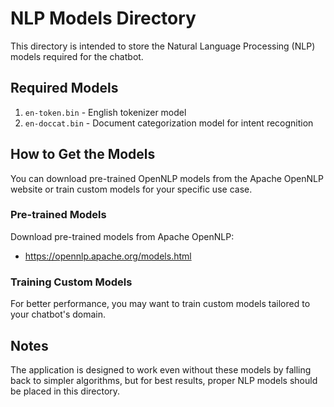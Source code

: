 # NLP Models Directory

This directory is intended to store the Natural Language Processing (NLP) models required for the chatbot.

## Required Models

1. `en-token.bin` - English tokenizer model
2. `en-doccat.bin` - Document categorization model for intent recognition

## How to Get the Models

You can download pre-trained OpenNLP models from the Apache OpenNLP website or train custom models for your specific use case.

### Pre-trained Models
Download pre-trained models from Apache OpenNLP:
- https://opennlp.apache.org/models.html

### Training Custom Models
For better performance, you may want to train custom models tailored to your chatbot's domain.

## Notes

The application is designed to work even without these models by falling back to simpler algorithms, but for best results, proper NLP models should be placed in this directory.